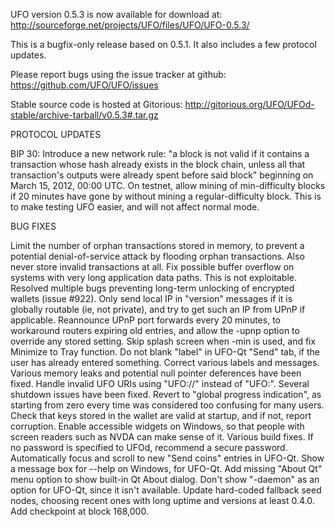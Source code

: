 UFO version 0.5.3 is now available for download at:
http://sourceforge.net/projects/UFO/files/UFO/UFO-0.5.3/

This is a bugfix-only release based on 0.5.1.
It also includes a few protocol updates.

Please report bugs using the issue tracker at github:
https://github.com/UFO/UFO/issues

Stable source code is hosted at Gitorious:
http://gitorious.org/UFO/UFOd-stable/archive-tarball/v0.5.3#.tar.gz

PROTOCOL UPDATES

BIP 30: Introduce a new network rule: "a block is not valid if it contains a transaction whose hash already exists in the block chain, unless all that transaction's outputs were already spent before said block" beginning on March 15, 2012, 00:00 UTC.
On testnet, allow mining of min-difficulty blocks if 20 minutes have gone by without mining a regular-difficulty block. This is to make testing UFO easier, and will not affect normal mode.

BUG FIXES

Limit the number of orphan transactions stored in memory, to prevent a potential denial-of-service attack by flooding orphan transactions. Also never store invalid transactions at all.
Fix possible buffer overflow on systems with very long application data paths. This is not exploitable.
Resolved multiple bugs preventing long-term unlocking of encrypted wallets
(issue #922).
Only send local IP in "version" messages if it is globally routable (ie, not private), and try to get such an IP from UPnP if applicable.
Reannounce UPnP port forwards every 20 minutes, to workaround routers expiring old entries, and allow the -upnp option to override any stored setting.
Skip splash screen when -min is used, and fix Minimize to Tray function.
Do not blank "label" in UFO-Qt "Send" tab, if the user has already entered something.
Correct various labels and messages.
Various memory leaks and potential null pointer deferences have been fixed.
Handle invalid UFO URIs using "UFO://" instead of "UFO:".
Several shutdown issues have been fixed.
Revert to "global progress indication", as starting from zero every time was considered too confusing for many users.
Check that keys stored in the wallet are valid at startup, and if not, report corruption.
Enable accessible widgets on Windows, so that people with screen readers such as NVDA can make sense of it.
Various build fixes.
If no password is specified to UFOd, recommend a secure password.
Automatically focus and scroll to new "Send coins" entries in UFO-Qt.
Show a message box for --help on Windows, for UFO-Qt.
Add missing "About Qt" menu option to show built-in Qt About dialog.
Don't show "-daemon" as an option for UFO-Qt, since it isn't available.
Update hard-coded fallback seed nodes, choosing recent ones with long uptime and versions at least 0.4.0.
Add checkpoint at block 168,000.
